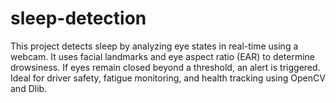 # sleep-detection
This project detects sleep by analyzing eye states in real-time using a webcam. It uses facial landmarks and eye aspect ratio (EAR) to determine drowsiness. If eyes remain closed beyond a threshold, an alert is triggered. Ideal for driver safety, fatigue monitoring, and health tracking using OpenCV and Dlib.
